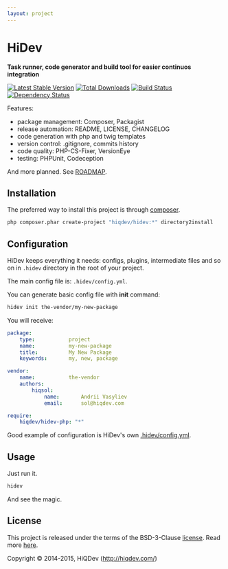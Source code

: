 ```yaml
---
layout: project
---
```

HiDev
=====

**Task runner, code generator and build tool for easier continuos integration**

[![Latest Stable Version](https://poser.pugx.org/hiqdev/hidev/v/stable)](//packagist.org/packages/hiqdev/hidev)
[![Total Downloads](https://poser.pugx.org/hiqdev/hidev/downloads)](//packagist.org/packages/hiqdev/hidev)
[![Build Status](https://img.shields.io/travis/hiqdev/hidev.svg)](http://travis-ci.org/hiqdev/hidev)
[![Dependency Status](https://www.versioneye.com/php/hiqdev:hidev/dev-master/badge.svg)](https://www.versioneye.com/php/hiqdev:hidev/dev-master)

Features:

- package management: Composer, Packagist
- release automation: README, LICENSE, CHANGELOG
- code generation with php and twig templates
- version control: .gitignore, commits history
- code quality: PHP-CS-Fixer, VersionEye
- testing: PHPUnit, Codeception

And more planned. See [ROADMAP](ROADMAP.md).

## Installation

The preferred way to install this project is through [composer](http://getcomposer.org/download/).

```sh
php composer.phar create-project "hiqdev/hidev:*" directory2install
```

## Configuration

HiDev keeps everything it needs: configs, plugins, intermediate files and so on
in `.hidev` directory in the root of your project.

The main config file is: `.hidev/config.yml`.

You can generate basic config file with **init** command:

```sh
hidev init the-vendor/my-new-package
```

You will receive:

```yaml
package:
    type:           project
    name:           my-new-package
    title:          My New Package
    keywords:       my, new, package

vendor:
    name:           the-vendor
    authors:
        hiqsol:
            name:       Andrii Vasyliev
            email:      sol@hiqdev.com

require:
    hiqdev/hidev-php: "*"
```

Good example of configuration is HiDev's own [.hidev/config.yml](.hidev/config.yml).

## Usage

Just run it.

```sh
hidev
```

And see the magic.

## License

This project is released under the terms of the BSD-3-Clause [license](LICENSE).
Read more [here](http://choosealicense.com/licenses/bsd-3-clause).

Copyright © 2014-2015, HiQDev (http://hiqdev.com/)
